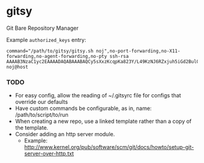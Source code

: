 gitsy
=====

Git Bare Repository Manager

Example `authorized_keys` entry:

```
command="/path/to/gitsy/gitsy.sh noj",no-port-forwarding,no-X11-forwarding,no-agent-forwarding,no-pty ssh-rsa AAAAB3NzaC1yc2EAAAADAQABAAABAQCy5sXxzKcqpKa823Y/L49KzNJ6RZxjuh5iGd2Bul0Mp934AE/Z1TkaoWfUorVg3m8YV0tzKPrF+W64/lBYGPc7O3MqORnAjhQIBcwKilJkmqeThe+DlRtD1yCLSvItweEaD72gtbnkPMOLLek2weJ9rqyl0U5kmIhMyhd77ZmTwLK5y+1IO/3LKX4en4d2pmotTOFuBSvYZYgVpaR6zC1S55IxvlQ6QpHNjOXxAsJXPZtM6MBNZx/jFBhRwq4JodBbL854iA5UPIHdHAGpo2bPqZTHv2vTKG34PPQu5cHSE+icMY0PPdJRSd+eaMp7XmudkXIlyDipRiRvJCBUiLTv noj@host
```

### TODO

* For easy config, allow the reading of ~/.gitsyrc file for configs that override our defaults
* Have custom commands be configurable, as in, name: /path/to/script/to/run
* When creating a new repo, use a linked template rather than a copy of the template.
* Consider adding an http server module.
	* Example: http://www.kernel.org/pub/software/scm/git/docs/howto/setup-git-server-over-http.txt
